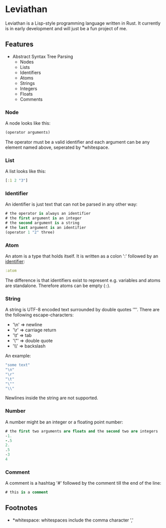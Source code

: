 # Leviathan
Leviathan is a Lisp-style programming language written in Rust.
It currently is in early development and will just be a fun project of me.

## Features
* Abstract Syntax Tree Parsing
  * Nodes
  * Lists
  * Identifiers
  * Atoms
  * Strings
  * Integers
  * Floats
  * Comments

### Node
A node looks like this:
```clj
(operator arguments)
```
The operator must be a valid identifier and each argument can be any element named above, seperated by *whitespace.

### List
A list looks like this:
```clj
[:1 2 "3"]
```

### Identifier
An identifier is just text that can not be parsed in any other way:
```clj
# the operator is always an identifier
# the first argument is an integer
# the second argument is a string
# the last argument is an identifier
(operator 1 "2" three)
```

### Atom
An atom is a type that holds itself.
It is written as a colon ':' followed by an [identifier](#identifier):
```clj
:atom
```
The difference is that identifiers exist to represent e.g. variables and atoms are standalone.
Therefore atoms can be empty (`:`).

### String
A string is UTF-8 encoded text surrounded by double quotes '"'.
There are the following escape-characters:
* '\n' => newline
* '\r' => carriage return
* '\t' => tab
* '\\"' => double quote
* '\\\\' => backslash

An example:
```clj
"some text"
"\n"
"\r"
"\t"
"\""
"\\"
```
Newlines inside the string are not supported.

### Number
A number might be an integer or a floating point number:
```clj
# the first two arguments are floats and the second two are integers
-1.
-.5
2.
.5
-3
4
```

### Comment
A comment is a hashtag '#' followed by the comment till the end of the line:
```clj
# this is a comment
```

## Footnotes
* *whitespace: whitespaces include the comma character ','
